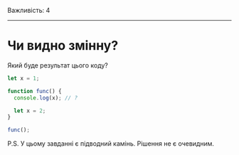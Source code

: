 Важливість: 4

---

# Чи видно змінну?

Який буде результат цього коду?

```js
let x = 1;

function func() {
  console.log(x); // ?

  let x = 2;
}

func();
```

P.S. У цьому завданні є підводний камінь. Рішення не є очевидним.
